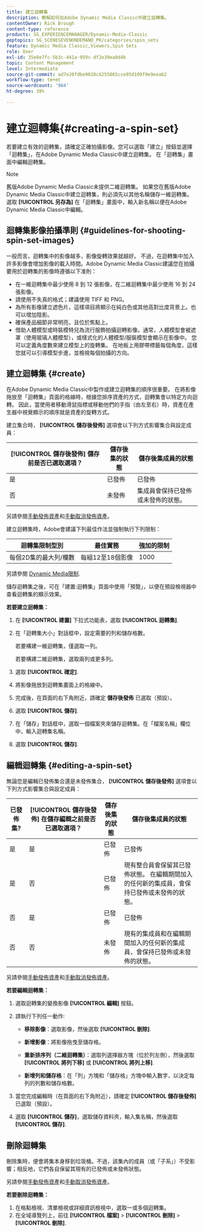 ```yaml
---
title: 建立迴轉集
description: 瞭解如何在Adobe Dynamic Media Classic中建立迴轉集。
contentOwner: Rick Brough
content-type: reference
products: SG_EXPERIENCEMANAGER/Dynamic-Media-Classic
geptopics: SG_SCENESEVENONDEMAND_PK/categories/spin_sets
feature: Dynamic Media Classic,Viewers,Spin Sets
role: User
exl-id: 35e8e7fc-5b3c-441a-959c-df2e39ea0d4b
topic: Content Management
level: Intermediate
source-git-commit: ad7e20fdbe9028c6255865cce95d109f9e9eeab2
workflow-type: tm+mt
source-wordcount: '964'
ht-degree: 38%

---
```


# 建立迴轉集{#creating-a-spin-set}

若要建立有效的迴轉集，請確定正確拍攝影像。您可以選取「建立」按鈕並選擇「迴轉集」，在Adobe Dynamic Media Classic中建立迴轉集。 在「迴轉集」畫面中編輯迴轉集。

>[!NOTE]
>
>舊版Adobe Dynamic Media Classic未提供二維迴轉集。 如果您在舊版Adobe Dynamic Media Classic中建立迴轉集，則必須先以其他名稱儲存一維迴轉集。 選取 **[!UICONTROL 另存為]** 在「迴轉集」畫面中，輸入新名稱以便在Adobe Dynamic Media Classic中編輯。

## 迴轉集影像拍攝準則 {#guidelines-for-shooting-spin-set-images}

一般而言，迴轉集中的影像越多，影像旋轉效果就越好。 不過，在迴轉集中加入許多影像會增加影像的載入時間。Adobe Dynamic Media Classic建議您在拍攝要用於迴轉集的影像時遵循以下准則：

* 在一維迴轉集中最少使用 8 到 12 張影像，在二維迴轉集中最少使用 16 到 24 張影像。
* 請使用不失真的格式；建議使用 TIFF 和 PNG。
* 為所有影像建立遮色片，這樣項目將顯示在純白色或其他高對比度背景上。也可以增加陰影。
* 確保產品細節非常明亮，且位於焦點上。
* 借助人體模型或時裝模特兒為流行服飾拍攝迴轉影像。通常，人體模型會被遮罩（使用玻璃人體模型），或樣式化的人體模型/服裝模型會顯示在影像中。 您可以定義角度數來建立模型上的旋轉集。 在地板上用膠帶標籤每個角度，這樣您就可以引導模型步進，並檢視每個拍攝的方向。

## 建立迴轉集 {#create}

在Adobe Dynamic Media Classic中製作或建立迴轉集的順序很重要。 在將影像拖放至「迴轉集」頁面的格線時，根據您排序資產的方式，迴轉集會以特定方向迴轉。 因此，當使用者移動滑鼠指標或移動他們的手指（由左至右）時，資產在產生器中視覺顯示的順序就是資產的旋轉方式。

建立集合時， **[!UICONTROL 儲存後發佈]** 選項會以下列方式影響集合與設定成員：

| **[!UICONTROL 儲存後發佈]** 儲存前是否已選取選項？ | 儲存後集的狀態 | 儲存後集成員的狀態 |
| --- | --- | --- |
| 是 | 已發佈 | 已發佈 |
| 否 | 未發佈 | 集成員會保持已發佈或未發佈的狀態。 |

另請參閱[手動發佈資產](publishing-files.md#manually-publishing-assets)和[手動取消發佈資產](publishing-files.md#manually-unpublishing-assets)。

建立迴轉集時，Adobe會建議下列最佳作法並強制執行下列限制：

| 迴轉集限制型別 | 最佳實務 | 強加的限制 |
| --- | --- | --- |
| 每個2D集的最大列/欄數 | 每組12至18個影像 | 1000 |

另請參閱 [Dynamic Media限制](/help/using/limitations.md).

儲存迴轉集之後，可在「建置:迴轉集」頁面中使用「預覽」，以便在預設檢視器中查看迴轉集的顯示效果。

**若要建立迴轉集：**

1. 在 **[!UICONTROL 建置]** 下拉式功能表，選取 **[!UICONTROL 迴轉集]**.
1. 在「迴轉集大小」對話框中，設定需要的列和儲存格數。

   若要構建一維迴轉集，僅選取一列。

   若要構建二維迴轉集，選取兩列或更多列。

1. 選取 **[!UICONTROL 確定]**.
1. 將影像拖放到迴轉集畫面上的格線中。
1. 完成後，在頁面的右下角附近，請確定 **儲存後發佈** 已選取（預設）。
1. 選取 **[!UICONTROL 儲存]**.
1. 在「儲存」對話框中，選取一個檔案夾來儲存迴轉集。在「檔案名稱」欄位中，輸入迴轉集名稱。
1. 選取 **[!UICONTROL 儲存]**.

## 編輯迴轉集 {#editing-a-spin-set}

無論您是編輯已發佈集合還是未發佈集合， **[!UICONTROL 儲存後發佈]** 選項會以下列方式影響集合與設定成員：

| 已發佈集? | **[!UICONTROL 儲存後發佈]** 在儲存編輯之前是否已選取選項？ | 儲存後集的狀態 | 儲存後集成員的狀態 |
| --- | --- | --- | --- |
| 是 | 是 | 已發佈 | 已發佈 |
| 是 | 否 | 已發佈 | 現有整合員會保留其已發佈狀態。 在編輯期間加入的任何新的集成員，會保持已發佈或未發佈的狀態。 |
| 否 | 是 | 已發佈 | 已發佈 |
| 否 | 否 | 未發佈 | 現有的集成員和在編輯期間加入的任何新的集成員，會保持已發佈或未發佈的狀態。 |

另請參閱[手動發佈資產](publishing-files.md#manually-publishing-assets)和[手動取消發佈資產](publishing-files.md#manually-unpublishing-assets)。

**若要編輯迴轉集：**

1. 選取迴轉集的變換影像 **[!UICONTROL 編輯]** 按鈕。
1. 請執行下列任一動作:

   * **移除影像**：選取影像，然後選取 **[!UICONTROL 刪除]**.

   * **新增影像**：將影像拖曳至儲存格。

   * **重新排序列（二維迴轉集）**：選取列選擇器方塊（位於列左側），然後選取 **[!UICONTROL 將列下移]** 或 **[!UICONTROL 將列上移]**.

   * **新增列和儲存格**：在「列」方塊和「儲存格」方塊中輸入數字，以決定每列的列數和儲存格數。

1. 當您完成編輯時（在頁面的右下角附近），請確定 **[!UICONTROL 儲存後發佈]** 已選取（預設）。
1. 選取 **[!UICONTROL 儲存]**，選取儲存資料夾，輸入集名稱，然後選取 **[!UICONTROL 儲存]**.

## 刪除迴轉集

刪除集時，便會將集本身移到垃圾桶。不過，該集內的成員（或「子系」）不受影響；相反地，它們各自保留其現有的已發佈或未發佈狀態。

另請參閱[手動發佈資產](publishing-files.md#manually-publishing-assets)和[手動取消發佈資產](publishing-files.md#manually-unpublishing-assets)。

**若要刪除迴轉集：**

1. 在格點檢視、清單檢視或詳細資訊檢視中，選取一或多個迴轉集。
1. 在全域導覽列上，前往 **[!UICONTROL 檔案]** > **[!UICONTROL 刪除]** > **[!UICONTROL 刪除]**.
